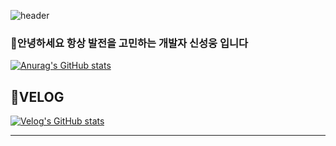 ![header](https://capsule-render.vercel.app/api?type=waving&color=gradient&height=220&section=header&text=Hi!+I'm+sungwoong&fontSize=60&fontAlign=65&fontAlignY=40&fontColor=FFFFFF&animation=twinkling)


### 👋안녕하세요 항상 발전을 고민하는 개발자 신성웅 입니다

[![Anurag's GitHub stats](https://github-readme-stats.vercel.app/api?username=shinsw627)](https://github.com/anuraghazra/github-readme-stats)

## 💚VELOG 

[![Velog's GitHub stats](https://velog-readme-stats.vercel.app/api/badge?name=velog)](https://velog.io/@shinsw627)

<hr/>
